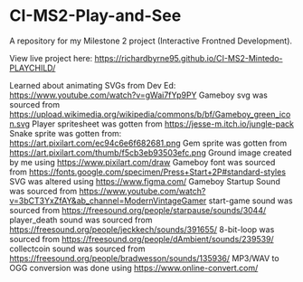 # CI-MS2-Play-and-See
 A repository for my Milestone 2 project (Interactive Frontned Development).

 View live project here: https://richardbyrne95.github.io/CI-MS2-Mintedo-PLAYCHILD/

Learned about animating SVGs from Dev Ed: https://www.youtube.com/watch?v=gWai7fYp9PY
Gameboy svg was sourced from https://upload.wikimedia.org/wikipedia/commons/b/bf/Gameboy_green_icon.svg
Player spritesheet was gotten from https://jesse-m.itch.io/jungle-pack
Snake sprite was gotten from: https://art.pixilart.com/ec94c6e6f682681.png
Gem sprite was gotten from https://art.pixilart.com/thumb/f5cb3eb93503efc.png
Ground image created by me using https://www.pixilart.com/draw
Gameboy font was sourced from https://fonts.google.com/specimen/Press+Start+2P#standard-styles
SVG was altered using https://www.figma.com/
Gameboy Startup Sound was sourced from https://www.youtube.com/watch?v=3bCT3YxZfAY&ab_channel=ModernVintageGamer
start-game sound was sourced from https://freesound.org/people/starpause/sounds/3044/
player_death sound was sourced from https://freesound.org/people/jeckkech/sounds/391655/
8-bit-loop was sourced from https://freesound.org/people/dAmbient/sounds/239539/
collectcoin sound was sourced from https://freesound.org/people/bradwesson/sounds/135936/
MP3/WAV to OGG conversion was done using https://www.online-convert.com/
